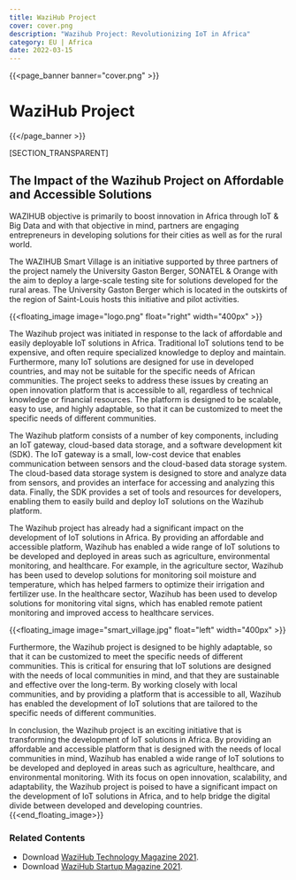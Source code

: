 ```yaml
---
title: WaziHub Project
cover: cover.png
description: "Wazihub Project: Revolutionizing IoT in Africa"
category: EU | Africa
date: 2022-03-15
---
```


{{<page_banner banner="cover.png" >}}

# WaziHub Project

{{</page_banner >}}

[SECTION_TRANSPARENT]

## The Impact of the Wazihub Project on Affordable and Accessible Solutions

WAZIHUB objective is primarily to boost innovation in Africa through IoT & Big Data and with that objective in mind, partners are engaging entrepreneurs in developing solutions for their cities as well as for the rural world.

The WAZIHUB Smart Village is an initiative supported by three partners of the project namely the University Gaston Berger, SONATEL & Orange with the aim to deploy a large-scale testing site for solutions developed for the rural areas. The University Gaston Berger which is located in the outskirts of the region of Saint-Louis hosts this initiative and pilot activities.

{{<floating_image image="logo.png" float="right" width="400px" >}}

The Wazihub project was initiated in response to the lack of affordable and easily deployable IoT solutions in Africa. Traditional IoT solutions tend to be expensive, and often require specialized knowledge to deploy and maintain. Furthermore, many IoT solutions are designed for use in developed countries, and may not be suitable for the specific needs of African communities. The project seeks to address these issues by creating an open innovation platform that is accessible to all, regardless of technical knowledge or financial resources. The platform is designed to be scalable, easy to use, and highly adaptable, so that it can be customized to meet the specific needs of different communities.

The Wazihub platform consists of a number of key components, including an IoT gateway, cloud-based data storage, and a software development kit (SDK). The IoT gateway is a small, low-cost device that enables communication between sensors and the cloud-based data storage system. The cloud-based data storage system is designed to store and analyze data from sensors, and provides an interface for accessing and analyzing this data. Finally, the SDK provides a set of tools and resources for developers, enabling them to easily build and deploy IoT solutions on the Wazihub platform.

The Wazihub project has already had a significant impact on the development of IoT solutions in Africa. By providing an affordable and accessible platform, Wazihub has enabled a wide range of IoT solutions to be developed and deployed in areas such as agriculture, environmental monitoring, and healthcare. For example, in the agriculture sector, Wazihub has been used to develop solutions for monitoring soil moisture and temperature, which has helped farmers to optimize their irrigation and fertilizer use. In the healthcare sector, Wazihub has been used to develop solutions for monitoring vital signs, which has enabled remote patient monitoring and improved access to healthcare services.


{{<floating_image image="smart_village.jpg" float="left" width="400px" >}}


Furthermore, the Wazihub project is designed to be highly adaptable, so that it can be customized to meet the specific needs of different communities. This is critical for ensuring that IoT solutions are designed with the needs of local communities in mind, and that they are sustainable and effective over the long-term. By working closely with local communities, and by providing a platform that is accessible to all, Wazihub has enabled the development of IoT solutions that are tailored to the specific needs of different communities.

In conclusion, the Wazihub project is an exciting initiative that is transforming the development of IoT solutions in Africa. By providing an affordable and accessible platform that is designed with the needs of local communities in mind, Wazihub has enabled a wide range of IoT solutions to be developed and deployed in areas such as agriculture, healthcare, and environmental monitoring. With its focus on open innovation, scalability, and adaptability, the Wazihub project is poised to have a significant impact on the development of IoT solutions in Africa, and to help bridge the digital divide between developed and developing countries.
{{<end_floating_image>}}


### Related Contents

- Download [WaziHub Technology Magazine 2021](Wazihub_Technology_Magazine_2021.pdf).
- Download [WaziHub Startup Magazine 2021](Wazihub_Startup_Magazine_2021.pdf).